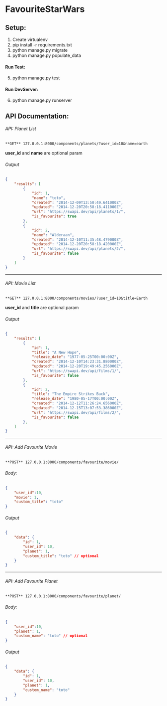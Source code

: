 # FavouriteStarWars

## Setup:
1. Create virtualenv
2. pip install -r requirements.txt
3. python manage.py migrate
4. python manage.py populate_data

#### Run Test:
5. python manage.py test

#### Run DevServer:
6. python manage.py runserver

## API Documentation:

###### API: Planet List
```
**GET** 127.0.0.1:8000/components/planets/?user_id=10&name=earth
```
**user_id** and **name** are optional param

###### Output

```json
{
    "results": [
        {
            "id": 1,
            "name": "toto",
            "created": "2014-12-09T13:50:49.641000Z",
            "updated": "2014-12-20T20:58:18.411000Z",
            "url": "https://swapi.dev/api/planets/1/",
            "is_favourite": true
        },
        {
            "id": 2,
            "name": "Alderaan",
            "created": "2014-12-10T11:35:48.479000Z",
            "updated": "2014-12-20T20:58:18.420000Z",
            "url": "https://swapi.dev/api/planets/2/",
            "is_favourite": false
        }
    ]
}
```
***

###### API: Movie List
```
**GET** 127.0.0.1:8000/components/movies/?user_id=10&title=Earth
```
**user_id** and **title** are optional param

###### Output

```json
{
    "results": [
        {
            "id": 1,
            "title": "A New Hope",
            "release_date": "1977-05-25T00:00:00Z",
            "created": "2014-12-10T14:23:31.880000Z",
            "updated": "2014-12-20T19:49:45.256000Z",
            "url": "https://swapi.dev/api/films/1/",
            "is_favourite": false
        },
        {
            "id": 2,
            "title": "The Empire Strikes Back",
            "release_date": "1980-05-17T00:00:00Z",
            "created": "2014-12-12T11:26:24.656000Z",
            "updated": "2014-12-15T13:07:53.386000Z",
            "url": "https://swapi.dev/api/films/2/",
            "is_favourite": false
        },
    ]
}
```
***
###### API: Add Favourite Movie 
```
**POST** 127.0.0.1:8000/components/favourite/movie/
```
###### Body:
```json
{
	"user_id":10,
	"movie": 1,
	"custom_title": "toto"
}
```

###### Output

```json
{
    "data": {
        "id": 1,
        "user_id": 10,
        "planet": 1,
        "custom_title": "toto" // optional
    }
}
```
***
###### API: Add Favourite Planet 
```
**POST** 127.0.0.1:8000/components/favourite/planet/
```
###### Body:
```json
{
	"user_id":10,
	"planet": 1,
	"custom_name": "toto" // optional
}
```

###### Output

```json
{
    "data": {
        "id": 1,
        "user_id": 10,
        "planet": 1,
        "custom_name": "toto"
    }
}
```





